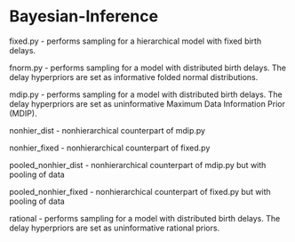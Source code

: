 # Bayesian-Inference
 fixed.py - performs sampling for a hierarchical model with fixed birth delays.
 
 fnorm.py - performs sampling for a model with distributed birth delays. The delay hyperpriors are set as informative folded normal distributions.
 
 mdip.py - performs sampling for a model with distributed birth delays. The delay hyperpriors are set as uninformative Maximum Data Information Prior (MDIP).
 
 nonhier_dist - nonhierarchical counterpart of mdip.py
 
 nonhier_fixed - nonhierarchical counterpart of fixed.py
 
 pooled_nonhier_dist - nonhierarchical counterpart of mdip.py but with pooling of data
 
 pooled_nonhier_fixed - nonhierarchical counterpart of fixed.py but with pooling of data
 
 rational - performs sampling for a model with distributed birth delays. The delay hyperpriors are set as uninformative rational priors.
